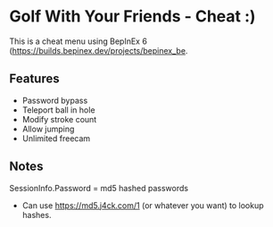# Golf With Your Friends - Cheat :)
This is a cheat menu using BepInEx 6 (https://builds.bepinex.dev/projects/bepinex_be.


## Features
- Password bypass
- Teleport ball in hole
- Modify stroke count
- Allow jumping
- Unlimited freecam



## Notes
SessionInfo.Password = md5 hashed passwords
- Can use https://md5.j4ck.com/1 (or whatever you want) to lookup hashes.
